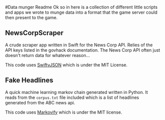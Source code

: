#Data munger Readme
Ok so in here is a collection of different little scripts and apps we wrote to munge data into a format that the game server could then present to the game.

## NewsCorpScraper
A crude scraper app written in Swift for the News Corp API.
Relies of the API keys listed in the govhack documentation.
The News Corp API often just doesn't return data for whatever reason...

This code uses [SwiftyJSON](https://github.com/SwiftyJSON/SwiftyJSON) which is under the MIT License.

## Fake Headlines
A quick machine learning markov chain generated written in Python. It reads from the `corpus.txt` file included which is a list of headlines generated from the ABC news api.

This code uses [Markovify](https://github.com/jsvine/markovify) which is under the MIT license.